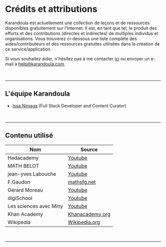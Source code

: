 # Crédits et attributions

Karandoula est actuellement une collection de leçons et de ressources disponibles gratuitement sur l'Internet. Il est, en tant que tel, le produit des efforts et des contributions (directes et indirectes) de multiples individus et organisations. Vous trouverez ci-dessous une liste complète des aides/contributeurs et des ressources gratuites utilisées dans la création de ce service/application. 

Si vous souhaitez aider, n'hésitez pas à me contacter [ici](https://issanimaga.com/contact/) ou envoyer un e-mail à [help@karandoula.com](mailto:help@karandoula.com).

<br/>

________

## L'équipe Karandoula
- [Issa Nimaga](https://issanimaga.com) (Full Stack Developer and Content Curator)


<br/>

________
## Contenu utilisé

| Nom     	| Source  	|
|--------------------	|---------	|
| Hedacademy         	| [Youtube](https://www.youtube.com/channel/UC8SRYHgGMqAYZehYdznaqvQ) 	|
| MATH BELOT         	| [Youtube](https://www.youtube.com/channel/UCIW7bnwFJN6-73VcJdppWzw) 	|
| jean-yves Labouche 	| [Youtube](https://www.youtube.com/channel/UCA-i2IV5_F1ak53ZbED1u1w) 	|
| F.Gaudon 	| [mathsfg.net ](http://mathsfg.net.free.fr/3e/trigonometrie/trigonometriehtml/trigonometriecours3e.html#x1-20001)	|
| Gérard Moreau 	| [Youtube](https://www.youtube.com/channel/UCs9EsZvA0qogco-RBQvx7bg) 	|
| digiSchool 	| [Youtube](https://www.youtube.com/channel/UCXHJxRgcRoQCQj9ElFD8HQg) 	|
|  Les sciences avec Miny	| [Youtube](https://www.youtube.com/channel/UC41_MtWyO3LLAgVwlAWqViQ) 	|
|  Khan Academy	| [Khanacademy.org ](https://fr.khanacademy.org/) |
| Wikipedia | [Wikipedia.org ](https://fr.wikipedia.org/) |

<br/>

________